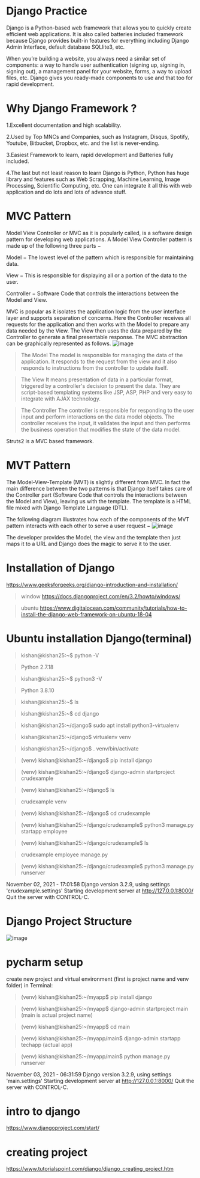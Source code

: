 # Django Practice
Django is a Python-based web framework that allows you to quickly create efficient web applications. It is also called batteries included framework because Django provides built-in features for everything including Django Admin Interface, default database SQLlite3, etc. 

When you’re building a website, you always need a similar set of components: a way to handle user authentication (signing up, signing in, signing out), a management panel for your website, forms, a way to upload files, etc. Django gives you ready-made components to use and that too for rapid development.

# Why Django Framework ?
1.Excellent documentation and high scalability.

2.Used by Top MNCs and Companies, such as Instagram, Disqus, Spotify, Youtube, Bitbucket, Dropbox, etc. and the list is never-ending.

3.Easiest Framework to learn, rapid development and Batteries fully included.

4.The last but not least reason to learn Django is Python, Python has huge library and features such as Web Scrapping, Machine Learning, Image Processing, Scientific Computing, etc. One can integrate it all this with web application and do lots and lots of advance stuff.

# MVC Pattern
Model View Controller or MVC as it is popularly called, is a software design pattern for developing web applications. A Model View Controller pattern is made up of the following three parts −

Model − The lowest level of the pattern which is responsible for maintaining data.

View − This is responsible for displaying all or a portion of the data to the user.

Controller − Software Code that controls the interactions between the Model and View.

MVC is popular as it isolates the application logic from the user interface layer and supports separation of concerns. Here the Controller receives all requests for the application and then works with the Model to prepare any data needed by the View. The View then uses the data prepared by the Controller to generate a final presentable response. The MVC abstraction can be graphically represented as follows.
![image](https://user-images.githubusercontent.com/66677660/138484939-ef9ca7ce-e14a-40d3-887b-88aa71aad54d.png)
>The Model
The model is responsible for managing the data of the application. It responds to the request from the view and it also responds to instructions from the controller to update itself.

>The View
It means presentation of data in a particular format, triggered by a controller's decision to present the data. They are script-based templating systems like JSP, ASP, PHP and very easy to integrate with AJAX technology.

>The Controller
The controller is responsible for responding to the user input and perform interactions on the data model objects. The controller receives the input, it validates the input and then performs the business operation that modifies the state of the data model.

Struts2 is a MVC based framework.

# MVT Pattern

The Model-View-Template (MVT) is slightly different from MVC. In fact the main difference between the two patterns is that Django itself takes care of the Controller part (Software Code that controls the interactions between the Model and View), leaving us with the template. The template is a HTML file mixed with Django Template Language (DTL).

The following diagram illustrates how each of the components of the MVT pattern interacts with each other to serve a user request −
![image](https://user-images.githubusercontent.com/66677660/138485489-395d1a7b-badd-4ecc-96cb-040e26b6beaa.png)

The developer provides the Model, the view and the template then just maps it to a URL and Django does the magic to serve it to the user.

# Installation of Django
https://www.geeksforgeeks.org/django-introduction-and-installation/
>window
https://docs.djangoproject.com/en/3.2/howto/windows/

>ubuntu
https://www.digitalocean.com/community/tutorials/how-to-install-the-django-web-framework-on-ubuntu-18-04


# Ubuntu installation Django(terminal)

> kishan@kishan25:~$ python -V

> Python 2.7.18

> kishan@kishan25:~$ python3 -V

> Python 3.8.10

> kishan@kishan25:~$ ls

> kishan@kishan25:~$ cd django

> kishan@kishan25:~/django$ sudo apt install python3-virtualenv

> kishan@kishan25:~/django$ virtualenv venv

> kishan@kishan25:~/django$ . venv/bin/activate

> (venv) kishan@kishan25:~/django$ pip install django

> (venv) kishan@kishan25:~/django$ django-admin startproject crudexample 

> (venv) kishan@kishan25:~/django$ ls

> crudexample  venv

> (venv) kishan@kishan25:~/django$ cd crudexample

> (venv) kishan@kishan25:~/django/crudexample$ python3 manage.py startapp employee

> (venv) kishan@kishan25:~/django/crudexample$ ls 

> crudexample employee  manage.py

> (venv) kishan@kishan25:~/django/crudexample$ python3 manage.py runserver

November 02, 2021 - 17:01:58
Django version 3.2.9, using settings 'crudexample.settings'
Starting development server at http://127.0.0.1:8000/
Quit the server with CONTROL-C.


# Django Project Structure

![image](https://user-images.githubusercontent.com/66677660/184409295-da6a4e5d-8de4-4ac5-9a93-37b0cf07db52.png)

# pycharm setup
create new project and virtual environment (first is project name and venv folder) in 
Terminal:

> (venv) kishan@kishan25:~/myapp$ pip install django

> (venv) kishan@kishan25:~/myapp$  django-admin startproject main       (main is actual project name)

>  (venv) kishan@kishan25:~/myapp$ cd main

> (venv) kishan@kishan25:~/myapp/main$ django-admin startapp techapp     (actual app)

> (venv) kishan@kishan25:~/myapp/main$ python manage.py runserver

>
November 03, 2021 - 06:31:59
Django version 3.2.9, using settings 'main.settings'
Starting development server at http://127.0.0.1:8000/
Quit the server with CONTROL-C.
> 

# intro to django

https://www.djangoproject.com/start/

# creating project

https://www.tutorialspoint.com/django/django_creating_project.htm




